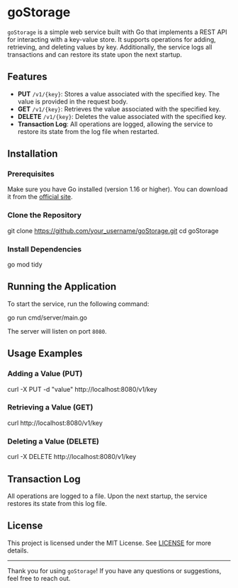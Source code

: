 # goStorage

`goStorage` is a simple web service built with Go that implements a REST API for interacting with a key-value store. It supports operations for adding, retrieving, and deleting values by key. Additionally, the service logs all transactions and can restore its state upon the next startup.

## Features

- **PUT** `/v1/{key}`: Stores a value associated with the specified key. The value is provided in the request body.
- **GET** `/v1/{key}`: Retrieves the value associated with the specified key.
- **DELETE** `/v1/{key}`: Deletes the value associated with the specified key.
- **Transaction Log**: All operations are logged, allowing the service to restore its state from the log file when restarted.

## Installation

### Prerequisites

Make sure you have Go installed (version 1.16 or higher). You can download it from the [official site](https://golang.org/dl/).

### Clone the Repository

git clone https://github.com/your_username/goStorage.git
cd goStorage


### Install Dependencies

go mod tidy

## Running the Application

To start the service, run the following command:

go run cmd/server/main.go


The server will listen on port `8080`.

## Usage Examples

### Adding a Value (PUT)

curl -X PUT -d "value" http://localhost:8080/v1/key


### Retrieving a Value (GET)

curl http://localhost:8080/v1/key


### Deleting a Value (DELETE)

curl -X DELETE http://localhost:8080/v1/key


## Transaction Log

All operations are logged to a file. Upon the next startup, the service restores its state from this log file.

## License

This project is licensed under the MIT License. See [LICENSE](LICENSE) for more details.

---

Thank you for using `goStorage`! If you have any questions or suggestions, feel free to reach out.